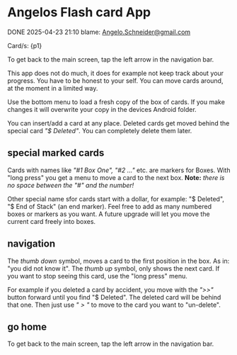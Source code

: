 # Angelos Flash card App

DONE 2025-04-23 21:10 blame: Angelo.Schneider@gmail.com

Card/s: {p1}

To get back to the main screen, tap the left arrow in the navigation bar.

This app does not do much, it does for example not keep track about your progress. You have to be honest to your self. You can move cards around, at the moment in a limited way.

Use the bottom menu to load a fresh copy of the box of cards. If you make changes it will overwrite your copy in the devices Android folder.

You can insert/add a card at any place. Deleted cards get moved behind the special card *"$ Deleted"*.
You can completely delete them later.

## special marked cards
Cards with names like *"#1 Box One", "#2 ..."* etc. are markers for Boxes. With "long press" you get a menu to move a card to the next box. **Note:** *there is no space between the "#" and the number!*

Other special name sfor cards start with a dollar, for example: "$ Deleted", "$ End of Stack" (an end marker). Feel free to add as many numbered boxes or markers as you want. A future upgrade will let you move the current card freely into boxes.

## navigation
The *thumb down* symbol, moves a card to the first position in the box. As in: "you did not know it".
The *thumb up* symbol, only shows the next card. If you want to stop seeing this card, use the "long press" menu.

For example if you deleted a card by accident, you move with the *">>"* button forward until you find "$ Deleted". The deleted card will be behind that one. Then just use *" > "* to move to the card you want to "un-delete".

## go home
To get back to the main screen, tap the left arrow in the navigation bar.
